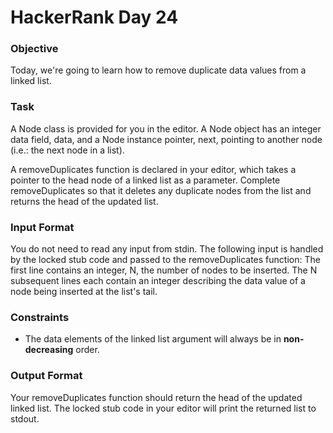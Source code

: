 # HackerRank Day 24

### Objective

Today, we're going to learn how to remove duplicate data values from 
a linked list.

### Task

A Node class is provided for you in the editor. A Node object has an integer 
data field, data, and a Node instance pointer, next, pointing to another node 
(i.e.: the next node in a list).

A removeDuplicates function is declared in your editor, which takes a pointer 
to the head node of a linked list as a parameter. Complete removeDuplicates 
so that it deletes any duplicate nodes from the list and returns the head 
of the updated list.

### Input Format

You do not need to read any input from stdin. The following input is handled 
by the locked stub code and passed to the removeDuplicates function:
The first line contains an integer, N, the number of nodes to be inserted.
The N subsequent lines each contain an integer describing the data value of 
a node being inserted at the list's tail.

### Constraints

- The data elements of the linked list argument will always be in **non-decreasing**
order.

### Output Format

Your removeDuplicates function should return the head of the updated linked list. 
The locked stub code in your editor will print the returned list to stdout.